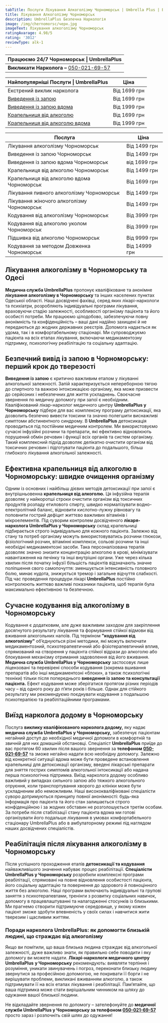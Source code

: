 ```yaml
---
tabTitle: Послуги Лікування Алкоголізму Чорноморськ | Umbrella Plus | Від 1699 грн
title: Лікування Алкоголізму Чорноморськ
description: UmbrellaPlus Безпечна Наркологія
image: /img/chernomorsc/черн.jpg
imageText: Лікування алкоголізму Чорноморськ
ratingAvarage: 4.98/5
rating: '3012'
reviewType: alk-1
---
```


| Працюємо 24/7 Чорноморськ \| UmbrellaPlus                 |
| --------------------------------------------------------- |
| **Викликати Нарколога –** [050-021-69-57](tel:0500216957) |

| Найпопулярніші Послуги \| UmbrellaPlus                                         | Ціна         |
| ------------------------------------------------------------------------------ | ------------ |
| Екстрений виклик нарколога                                                     | Від 1699 грн |
| [Виведення із запою](vivod-iz-zapoia-chernomorsk-ua)                           | Від 1699 грн |
| [Виведення із запою вдома](Vivod-iz-zapoia-na-domy-chernomorsk-ua)             | Від 1999 грн |
| [Крапельниця від алкоголю](Kapelnica_ot_alkogola_chernomorsk-ua)               | Від 1699 грн |
| [Крапельниця від алкоголю вдома](Kapelnica_ot_alkogola_na_domy_chernomorsk_ua) | Від 1999 грн |

| Послуга                                    | Ціна          |
| ------------------------------------------ | ------------- |
| Лікування алкоголізму Чорноморськ          | Від 1499 грн  |
| Виведення із запою Чорноморськ             | Від 1499 грн  |
| Виведення із запою вдома Чорноморськ       | від 1699 грн  |
| Крапельниця від алкоголю Чорноморськ       | Від 1499 грн  |
| Крапельниця від алкоголю вдома Чорноморськ | Від 1699 грн  |
| Лікування пивного алкоголізму Чорноморськ  | Від 1499 грн  |
| Лікування жіночого алкоголізму Чорноморськ | Від 1499 грн  |
| Кодування від алкоголізму Чорноморськ      | Від 3999 грн  |
| Кодування від алкоголю уколом Чорноморськ  | Від 3999 грн  |
| Підшивка від алкоголю Чорноморськ          | Від 9999 грн  |
| Кодування за методом Довженка Чорноморськ  | Від 14999 грн |

## Лікування алкоголізму в Чорноморську та Одесі

**Медична служба UmbrellaPlus** пропонує кваліфіковане та анонімне **лікування алкоголізму в Чорноморську** та інших населених пунктах Одеської області. Наші досвідчені фахівці, серед яких лікарі-наркологи та психіатри, розробляють індивідуальні програми лікування, враховуючи стадію залежності, особливості організму пацієнта та його особисті потреби. Ми працюємо цілодобово, забезпечуючи повну анонімність та конфіденційність – ваші дані надійно захищені й не передаються до жодних державних реєстрів. Допомога надається як удома, так і в комфортабельному стаціонарі. Ми супроводжуємо пацієнта на всіх етапах лікування, включаючи медикаментозну підтримку, психологічну реабілітацію та соціальну адаптацію.

## Безпечний вивід із запою в Чорноморську: перший крок до тверезості

**Виведення із запою** є критично важливим етапом у лікуванні алкогольної залежності. Запій характеризується непереборною тягою до спиртного та важкою інтоксикацією організму, яка може призвести до серйозних і небезпечних для життя ускладнень. Своєчасне звернення по медичну допомогу при запої є необхідним. Кваліфікований лікар-нарколог медичного центру **UmbrellaPlus у Чорноморську** підбере для вас комплексну програму детоксикації, яка дозволить безпечно вивести токсини та значно полегшити виснажливі симптоми абстинентного синдрому. В **UmbrellaPlus** детоксикація проводиться під постійним медичним контролем. Ми використовуємо сучасні інфузійні розчини та препарати, які ефективно відновлюють порушений обмін речовин і функції всіх органів та систем організму. Такий комплексний підхід дозволяє делікатно очистити організм від токсичних речовин і підготувати пацієнта до подальшого, більш глибокого лікування алкогольної залежності.

## Ефективна крапельниця від алкоголю в Чорноморську: швидке очищення організму

Одним із основних і найбільш дієвих методів детоксикації при запої є внутрішньовенна **крапельниця від алкоголю.** Ця інфузійна терапія дозволяє у найкоротші строки очистити організм від токсичних продуктів розпаду етилового спирту, швидко нормалізувати водно-електролітний баланс, відновити кислотно-лужну рівновагу та поповнити гострий дефіцит життєво важливих вітамінів і мікроелементів. Під суворим контролем досвідченого **лікаря-нарколога UmbrellaPlus у Чорноморську** склад крапельниці підбирається строго індивідуально для кожного пацієнта. Залежно від стану та потреб організму можуть використовуватись розчини глюкози, фізіологічний розчин, вітамінні комплекси, сольові розчини та інші необхідні медикаментозні засоби. Така персоналізована терапія дозволяє значно знизити концентрацію алкоголю в крові, мінімізувати навантаження на печінку та інші внутрішні органи. Уже через кілька хвилин після початку інфузії більшість пацієнтів відзначають значне поліпшення свого самопочуття: зменшується інтенсивність головного болю, минає нудота, знижується тремор і загальне відчуття слабкості. Під час проведення процедури лікарі **UmbrellaPlus** постійно контролюють життєво важливі показники пацієнта, щоб терапія була максимально ефективною та безпечною.

## Сучасне кодування від алкоголізму в Чорноморську

Кодування є додатковим, але дуже важливим заходом для закріплення досягнутого результату лікування та формування стійкої відмови від вживання алкогольних напоїв. Під терміном **"кодування від алкоголізму"** об’єднуються різні методики, які можуть включати медикаментозний, психотерапевтичний або фізіотерапевтичний вплив, спрямований на створення у пацієнта стійкої відрази до алкоголю або блокування механізму отримання задоволення від його вживання. **Медична служба UmbrellaPlus у Чорноморську** застосовує лише ліцензовані та перевірені способи кодування (зокрема вшивання препаратів або інші медикаментозні «блоки», а також психологічні техніки) тільки після попереднього **виведення із запою та консультації пацієнта.** Ефект кодування може зберігатися протягом різних періодів часу – від одного року до п’яти років і більше. Однак для стійкого результату ми рекомендуємо поєднувати кодування з подальшою психотерапією та реабілітаційними програмами.

## Виїзд нарколога додому в Чорноморську

Послуга **виклику кваліфікованого нарколога додому,** яку надає **медична служба UmbrellaPlus у Чорноморську,** забезпечує пацієнтам негайний доступ до необхідної медичної допомоги в комфортній та звичній для них домашній обстановці. Спеціаліст **UmbrellaPlus** приїде до вас протягом 60 хвилин після вашого звернення за **телефоном [050-021-69-57](tel:0500216957)** та зможе негайно надати всю необхідну допомогу. Залежно від конкретної ситуації вдома може бути проведене встановлення крапельниці для детоксикації організму, введені лікарські препарати для зняття гострих симптомів алкогольної інтоксикації або надана перша психологічна підтримка. Виїзд нарколога додому особливо важливий у випадках сильного запою або тяжкого алкогольного отруєння, коли транспортування хворого до клініки може бути ускладненим або неможливим. Наші висококваліфіковані спеціалісти суворо дотримуються принципу повної анонімності: будь-яка інформація про пацієнта та його стан залишається строго конфіденційною і за жодних обставин не розголошується третім особам. За потреби після стабілізації стану пацієнта вдома ми готові організувати його подальше лікування в умовах комфортабельного стаціонару UmbrellaPlus або в амбулаторному режимі під наглядом наших досвідчених спеціалістів.

## Реабілітація після лікування алкоголізму в Чорноморську

Після успішного проходження етапів **детоксикації та кодування** найважливішого значення набуває процес реабілітації. **Спеціалісти UmbrellaPlus у Чорноморську** розробили комплексні програми реабілітації, спрямовані на повне відновлення особистості пацієнта, його соціальну адаптацію та повернення до здорового й повноцінного життя без алкоголю. Наші програми включають індивідуальні та групові заняття з психотерапевтами, тренінги з розвитку соціальних навичок, допомогу в працевлаштуванні та налагодженні стосунків із близькими. Ми прагнемо створити підтримуюче середовище, у якому кожен пацієнт зможе здобути впевненість у своїх силах і навчитися жити тверезим і щасливим життям.

### Поради нарколога UmbrellaPlus: як допомогти близькій людині, що страждає від алкоголізму

Якщо ви помітили, що ваша близька людина страждає від алкогольної залежності, дуже важливо знати, як правильно себе поводити і яку допомогу ви можете надати. **Лікарі-наркологи медичного центру UmbrellaPlus** **у Чорноморську** рекомендують: виявляти терпіння і розуміння, уникати звинувачень і погроз, переконати близьку людину звернутися за професійною допомогою, не покривати її борги і не вирішувати проблеми, викликані вживанням алкоголю, а також підтримувати її на всіх етапах лікування і реабілітації. Пам’ятайте, що ваша підтримка може стати вирішальним чинником на шляху до одужання вашої близької людини.

Не відкладайте звернення по допомогу – зателефонуйте до **медичної служби UmbrellaPlus у Чорноморську за телефоном [050-021-69-57](tel:0500216957)** просто зараз і розпочніть свій шлях до одужання!

